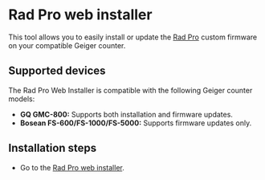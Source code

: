 # Rad Pro web installer

This tool allows you to easily install or update the [Rad Pro](https://github.com/Gissio/radpro) custom firmware on your compatible Geiger counter.

## Supported devices

The Rad Pro Web Installer is compatible with the following Geiger counter models:

* **GQ GMC-800:** Supports both installation and firmware updates.
* **Bosean FS-600/FS-1000/FS-5000:** Supports firmware updates only.

## Installation steps

* Go to the [Rad Pro web installer](https://gissio.github.io/radpro-installer/).
